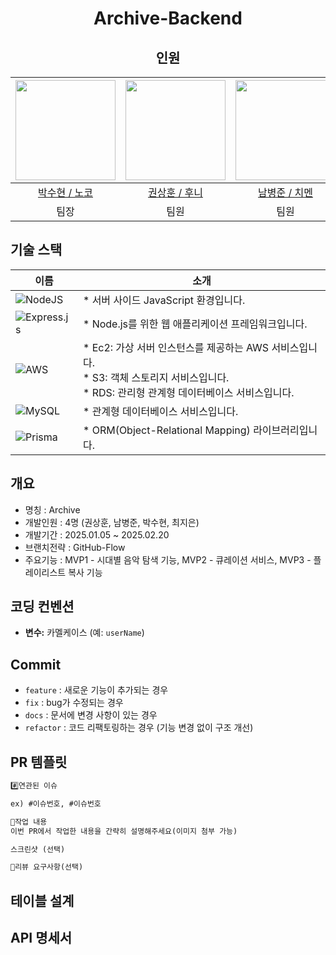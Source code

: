 <div align=center>
  
# Archive-Backend

## 인원
<img width="160px" src="https://avatars.githubusercontent.com/u/84651690?v=4"/> | <img width="160px" src="https://avatars.githubusercontent.com/u/115306845?v=4"/> | <img width="160px" src="https://avatars.githubusercontent.com/u/144078121?v=4"/> |  <img width="160px" src="https://avatars.githubusercontent.com/u/132264125?v=4"/> | 
|:-----:|:-----:|:-----:|:-----:|
|[박수현 / 노코](https://github.com/strfunctionk)|[권상훈 / 후니](https://github.com/sunsetdust)|[남병준 / 치멘](https://github.com/dlrtmxmflaqudwnsdl)|[최지은 / 웰시](https://github.com/chlwldms)|
|팀장|팀원|팀원|팀원|
</div>

## 기술 스택
| 이름 | 소개 |
| ---- | ---- |
| ![NodeJS](https://img.shields.io/badge/node.js-6DA55F?style=for-the-badge&logo=node.js&logoColor=white) | * 서버 사이드 JavaScript 환경입니다.                                |
| ![Express.js](https://img.shields.io/badge/express.js-%23404d59.svg?style=for-the-badge&logo=express&logoColor=%2361DAFB) | * Node.js를 위한 웹 애플리케이션 프레임워크입니다. |
| ![AWS](https://img.shields.io/badge/AWS-%23FF9900.svg?style=for-the-badge&logo=amazon-aws&logoColor=white) | * Ec2: 가상 서버 인스턴스를 제공하는 AWS 서비스입니다. <br> * S3: 객체 스토리지 서비스입니다. <br> * RDS: 관리형 관계형 데이터베이스 서비스입니다.  |
| ![MySQL](https://img.shields.io/badge/mysql-4479A1.svg?style=for-the-badge&logo=mysql&logoColor=white) | * 관계형 데이터베이스 서비스입니다. |
| ![Prisma](https://img.shields.io/badge/Prisma-3982CE?style=for-the-badge&logo=Prisma&logoColor=white) | * ORM(Object-Relational Mapping) 라이브러리입니다. |


## 개요

* 명칭 : Archive
* 개발인원 : 4명 (권상훈, 남병준, 박수현, 최지은)
* 개발기간  : 2025.01.05 ~ 2025.02.20
* 브랜치전략 : GitHub-Flow
* 주요기능 : MVP1 - 시대별 음악 탐색 기능, MVP2 - 큐레이션 서비스, MVP3 - 플레이리스트 복사 기능

## 코딩 컨벤션
- **변수:** 카멜케이스 (예: `userName`)

## Commit
- `feature` : 새로운 기능이 추가되는 경우
- `fix` : bug가 수정되는 경우
- `docs` :  문서에 변경 사항이 있는 경우
- `refactor` : 코드 리팩토링하는 경우 (기능 변경 없이 구조 개선)

## PR 템플릿
```markdown
#️⃣연관된 이슈

ex) #이슈번호, #이슈번호

📝작업 내용
이번 PR에서 작업한 내용을 간략히 설명해주세요(이미지 첨부 가능)

스크린샷 (선택)

💬리뷰 요구사항(선택)
```
## 테이블 설계

## API 명세서
